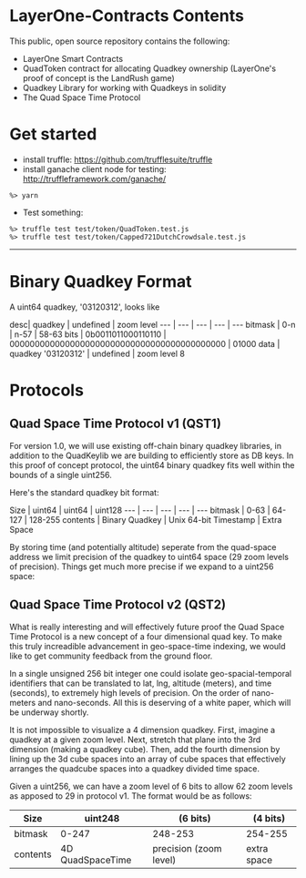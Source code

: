 # LayerOne-Contracts Contents
This public, open source repository contains the following:
* LayerOne Smart Contracts
* QuadToken contract for allocating Quadkey ownership (LayerOne's proof of concept is the LandRush game)
* Quadkey Library for working with Quadkeys in solidity
* The Quad Space Time Protocol


# Get started
* install truffle: https://github.com/trufflesuite/truffle
* install ganache client node for testing: http://truffleframework.com/ganache/
```
%> yarn
```
* Test something:
```
%> truffle test test/token/QuadToken.test.js
%> truffle test test/token/Capped721DutchCrowdsale.test.js
```
---

# Binary Quadkey Format

A uint64 quadkey, '03120312', looks like 

desc| quadkey | undefined | zoom level
--- | --- | --- | --- | ---
bitmask | 0-n | n-57 | 58-63
bits | 0b0011011000110110 | 0000000000000000000000000000000000000000000 | 01000
data | quadkey '03120312' | undefined | zoom level 8


# Protocols

## Quad Space Time Protocol v1 (QST1)
For version 1.0, we will use existing off-chain binary quadkey libraries, in addition to the QuadKeylib we are building to efficiently store as DB keys.  In this proof of concept protocol, the uint64 binary quadkey fits well within the bounds of a single uint256.

Here's the standard quadkey bit format:

Size | uint64 | uint64 | uint128
--- | --- | --- | --- | ---
bitmask | 0-63 | 64-127 | 128-255
contents | Binary Quadkey | Unix 64-bit Timestamp | Extra Space

By storing time (and potentially altitude) seperate from the quad-space address we limit precision of the quadkey to uint64 space (29 zoom levels of precision).  Things get much more precise if we expand to a uint256 space:

## Quad Space Time Protocol v2 (QST2)
What is really interesting and will effectively future proof the Quad Space Time Protocol is a new concept of a four dimensional quad key.  To make this truly increadible advancement in geo-space-time indexing, we would like to get community feedback from the ground floor.

In a single unsigned 256 bit integer one could isolate geo-spacial-temporal identifiers that can be translated to lat, lng, altitude (meters), and time (seconds), to extremely high levels of precision.  On the order of nano-meters and nano-seconds. All this is deserving of a white paper, which will be underway shortly.

It is not impossible to visualize a 4 dimension quadkey. First, imagine a quadkey at a given zoom level.  Next, stretch that plane into the 3rd dimension (making a quadkey cube).  Then, add the fourth dimension by lining up the 3d cube spaces into an array of cube spaces that effectively arranges the quadcube spaces into a quadkey divided time space.

Given a uint256, we can have a zoom level of 6 bits to allow 62 zoom levels as apposed to 29 in protocol v1.  The format would be as follows:

Size | uint248 | (6 bits) | (4 bits)
--- | --- | --- | ---
bitmask | 0-247 | 248-253 | 254-255
contents | 4D QuadSpaceTime | precision (zoom level) | extra space









